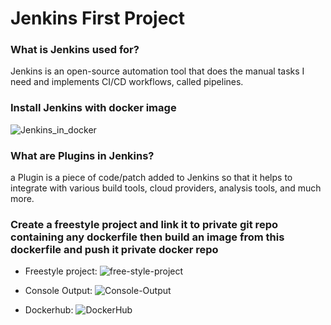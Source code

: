 # Jenkins First Project

### What is Jenkins used for?
Jenkins is an open-source automation tool that does the manual tasks I need and implements CI/CD workflows, called pipelines.
### Install Jenkins with docker image
![Jenkins_in_docker](https://github.com/abd0Samy/Sprints_Tasks/assets/26736512/6d90be0c-544e-4671-99e2-a98e7a3aea5c)
### What are Plugins in Jenkins?
a Plugin is a piece of code/patch added to Jenkins so that it helps to integrate with various build tools, cloud providers, analysis tools, and much more.
### Create a freestyle project and link it to private git repo containing any dockerfile then build an image from this dockerfile and push it private docker repo

- Freestyle project:
![free-style-project](https://github.com/abd0Samy/Sprints_Tasks/assets/26736512/a0d97edf-8f27-4322-b3a0-809b56624b68)

- Console Output:
![Console-Output](https://github.com/abd0Samy/Sprints_Tasks/assets/26736512/6e5c2ee2-cd03-4491-ad4d-5b70accd4cb8)

- Dockerhub:
![DockerHub](https://github.com/abd0Samy/Sprints_Tasks/assets/26736512/861abe26-8d80-467c-afa5-c6bd086eafb9)
